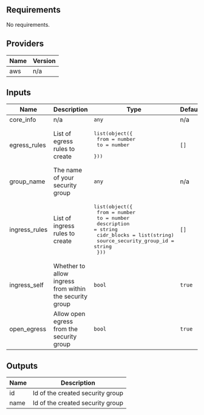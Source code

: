<!-- BEGINNING OF PRE-COMMIT-TERRAFORM DOCS HOOK -->
## Requirements

No requirements.

## Providers

| Name | Version |
|------|---------|
| aws | n/a |

## Inputs

| Name | Description | Type | Default | Required |
|------|-------------|------|---------|:--------:|
| core\_info | n/a | `any` | n/a | yes |
| egress\_rules | List of egress rules to create | <pre>list(object({<br>    from = number<br>    to   = number<br>  }))</pre> | `[]` | no |
| group\_name | The name of your security group | `any` | n/a | yes |
| ingress\_rules | List of ingress rules to create | <pre>list(object({<br>    from                     = number<br>    to                       = number<br>    description              = string<br>    cidr_blocks              = list(string)<br>    source_security_group_id = string<br>  }))</pre> | `[]` | no |
| ingress\_self | Whether to allow ingress from within the security group | `bool` | `true` | no |
| open\_egress | Allow open egress from the security group | `bool` | `true` | no |

## Outputs

| Name | Description |
|------|-------------|
| id | Id of the created security group |
| name | Id of the created security group |

<!-- END OF PRE-COMMIT-TERRAFORM DOCS HOOK -->